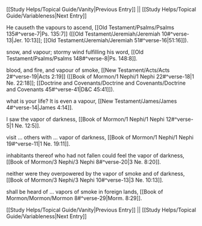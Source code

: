 [[Study Helps/Topical Guide/Vanity|Previous Entry]]  ||  [[Study Helps/Topical Guide/Variableness|Next Entry]]

 He causeth the vapours to ascend, [[Old Testament/Psalms/Psalms 135#^verse-7|Ps. 135:7]] ([[Old Testament/Jeremiah/Jeremiah 10#^verse-13|Jer. 10:13]]; [[Old Testament/Jeremiah/Jeremiah 51#^verse-16|51:16]]).

 snow, and vapour; stormy wind fulfilling his word, [[Old Testament/Psalms/Psalms 148#^verse-8|Ps. 148:8]].

 blood, and fire, and vapour of smoke, [[New Testament/Acts/Acts 2#^verse-19|Acts 2:19]] ([[Book of Mormon/1 Nephi/1 Nephi 22#^verse-18|1 Ne. 22:18]]; [[Doctrine and Covenants/Doctrine and Covenants/Doctrine and Covenants 45#^verse-41|D&C 45:41]]).

 what is your life? It is even a vapour, [[New Testament/James/James 4#^verse-14|James 4:14]].

 I saw the vapor of darkness, [[Book of Mormon/1 Nephi/1 Nephi 12#^verse-5|1 Ne. 12:5]].

 visit ... others with ... vapor of darkness, [[Book of Mormon/1 Nephi/1 Nephi 19#^verse-11|1 Ne. 19:11]].

 inhabitants thereof who had not fallen could feel the vapor of darkness, [[Book of Mormon/3 Nephi/3 Nephi 8#^verse-20|3 Ne. 8:20]].

 neither were they overpowered by the vapor of smoke and of darkness, [[Book of Mormon/3 Nephi/3 Nephi 10#^verse-13|3 Ne. 10:13]].

 shall be heard of ... vapors of smoke in foreign lands, [[Book of Mormon/Mormon/Mormon 8#^verse-29|Morm. 8:29]].

[[Study Helps/Topical Guide/Vanity|Previous Entry]]  ||  [[Study Helps/Topical Guide/Variableness|Next Entry]]